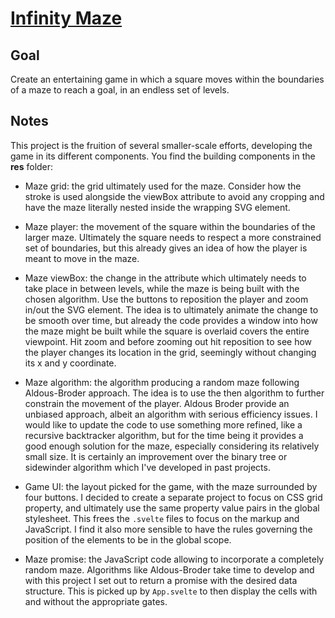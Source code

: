 # [Infinity Maze](https://codepen.io/borntofrappe/full/pooeyww)

## Goal

Create an entertaining game in which a square moves within the boundaries of a maze to reach a goal, in an endless set of levels.

## Notes

This project is the fruition of several smaller-scale efforts, developing the game in its different components. You find the building components in the **res** folder:

-   Maze grid: the grid ultimately used for the maze. Consider how the stroke is used alongside the viewBox attribute to avoid any cropping and have the maze literally nested inside the wrapping SVG element.

-   Maze player: the movement of the square within the boundaries of the larger maze. Ultimately the square needs to respect a more constrained set of boundaries, but this already gives an idea of how the player is meant to move in the maze.

-   Maze viewBox: the change in the attribute which ultimately needs to take place in between levels, while the maze is being built with the chosen algorithm. Use the buttons to reposition the player and zoom in/out the SVG element. The idea is to ultimately animate the change to be smooth over time, but already the code provides a window into how the maze might be built while the square is overlaid covers the entire viewpoint. Hit zoom and before zooming out hit reposition to see how the player changes its location in the grid, seemingly without changing its x and y coordinate.

-   Maze algorithm: the algorithm producing a random maze following Aldous-Broder approach. The idea is to use the then algorithm to further constrain the movement of the player. Aldous Broder provide an unbiased approach, albeit an algorithm with serious efficiency issues. I would like to update the code to use something more refined, like a recursive backtracker algorithm, but for the time being it provides a good enough solution for the maze, especially considering its relatively small size. It is certainly an improvement over the binary tree or sidewinder algorithm which I've developed in past projects.

-   Game UI: the layout picked for the game, with the maze surrounded by four buttons. I decided to create a separate project to focus on CSS grid property, and ultimately use the same property value pairs in the global stylesheet. This frees the `.svelte` files to focus on the markup and JavaScript. I find it also more sensible to have the rules governing the position of the elements to be in the global scope.

-   Maze promise: the JavaScript code allowing to incorporate a completely random maze. Algorithms like Aldous-Broder take time to develop and with this project I set out to return a promise with the desired data structure. This is picked up by `App.svelte` to then display the cells with and without the appropriate gates.
